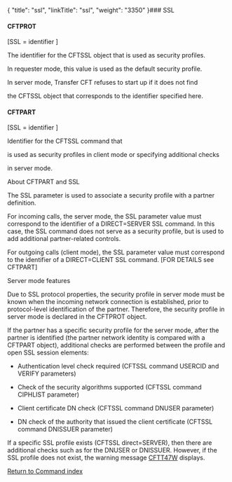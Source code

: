 {
    "title": "ssl",
    "linkTitle": "ssl",
    "weight": "3350"
}### <span id="SSL"></span>SSL

#### CFTPROT

\[SSL = identifier \]

The identifier for the CFTSSL object that is used as security profiles.

In requester mode, this value is used as the default security profile.

In server mode, Transfer CFT refuses to start up if it does not find
the CFTSSL object that corresponds to the identifier specified here.

#### CFTPART

\[SSL = identifier \]

Identifier for the CFTSSL command that
is used as security profiles in client mode or specifying additional checks
in server mode.

About CFTPART and SSL

The SSL parameter is used to associate a security profile with a partner definition.

For incoming calls, the server mode, the SSL parameter value must correspond to the identifier of a DIRECT=SERVER SSL command. In this case, the SSL command does not serve as a security profile, but is used to add additional partner-related controls.

For outgoing calls (client mode), the SSL parameter value must correspond to the identifier of a DIRECT=CLIENT SSL command. \[FOR DETAILS see CFTPART\]

Server mode features

Due to SSL protocol properties, the security profile in server mode must be known when the incoming network connection is established, prior to protocol-level identification of the partner. Therefore, the security profile in server mode is declared in the CFTPROT object.

If the partner has a specific security profile for the server mode, after the partner is identified (the partner network identity is compared with a CFTPART object), additional checks are performed between the profile and open SSL session elements:

-   Authentication level check required (CFTSSL command USERCID and VERIFY parameters)
-   Check of the security algorithms supported (CFTSSL command CIPHLIST parameter)
-   Client certificate DN check (CFTSSL command DNUSER parameter)
-   DN check of the authority that issued the client certificate (CFTSSL command DNISSUER parameter)

If a specific SSL profile exists (CFTSSL direct=SERVER), then there are additional checks such as for the DNUSER or DNISSUER. However, if the SSL profile does not exist, the warning message [CFTT47W](../../../troubleshoot_intro/messages_and_error_codes_start_here/cftt_messages) displays.

[Return to Command index](../../Command_summary.htm)
